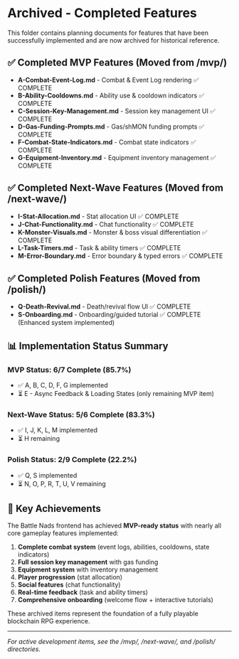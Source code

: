 # Archived - Completed Features

This folder contains planning documents for features that have been successfully implemented and are now archived for historical reference.

## ✅ Completed MVP Features (Moved from /mvp/)

- **A-Combat-Event-Log.md** - Combat & Event Log rendering ✅ COMPLETE
- **B-Ability-Cooldowns.md** - Ability use & cooldown indicators ✅ COMPLETE  
- **C-Session-Key-Management.md** - Session key management UI ✅ COMPLETE
- **D-Gas-Funding-Prompts.md** - Gas/shMON funding prompts ✅ COMPLETE
- **F-Combat-State-Indicators.md** - Combat state indicators ✅ COMPLETE
- **G-Equipment-Inventory.md** - Equipment inventory management ✅ COMPLETE

## ✅ Completed Next-Wave Features (Moved from /next-wave/)

- **I-Stat-Allocation.md** - Stat allocation UI ✅ COMPLETE
- **J-Chat-Functionality.md** - Chat functionality ✅ COMPLETE
- **K-Monster-Visuals.md** - Monster & boss visual differentiation ✅ COMPLETE
- **L-Task-Timers.md** - Task & ability timers ✅ COMPLETE
- **M-Error-Boundary.md** - Error boundary & typed errors ✅ COMPLETE

## ✅ Completed Polish Features (Moved from /polish/)

- **Q-Death-Revival.md** - Death/revival flow UI ✅ COMPLETE  
- **S-Onboarding.md** - Onboarding/guided tutorial ✅ COMPLETE (Enhanced system implemented)

## 📊 Implementation Status Summary

### MVP Status: 6/7 Complete (85.7%)
- ✅ A, B, C, D, F, G implemented
- ⏳ E - Async Feedback & Loading States (only remaining MVP item)

### Next-Wave Status: 5/6 Complete (83.3%)
- ✅ I, J, K, L, M implemented  
- ⏳ H remaining

### Polish Status: 2/9 Complete (22.2%)
- ✅ Q, S implemented 
- ⏳ N, O, P, R, T, U, V remaining

## 🎯 Key Achievements

The Battle Nads frontend has achieved **MVP-ready status** with nearly all core gameplay features implemented:

1. **Complete combat system** (event logs, abilities, cooldowns, state indicators)
2. **Full session key management** with gas funding
3. **Equipment system** with inventory management  
4. **Player progression** (stat allocation)
5. **Social features** (chat functionality)
6. **Real-time feedback** (task and ability timers)
7. **Comprehensive onboarding** (welcome flow + interactive tutorials)

These archived items represent the foundation of a fully playable blockchain RPG experience.

---

*For active development items, see the /mvp/, /next-wave/, and /polish/ directories.*